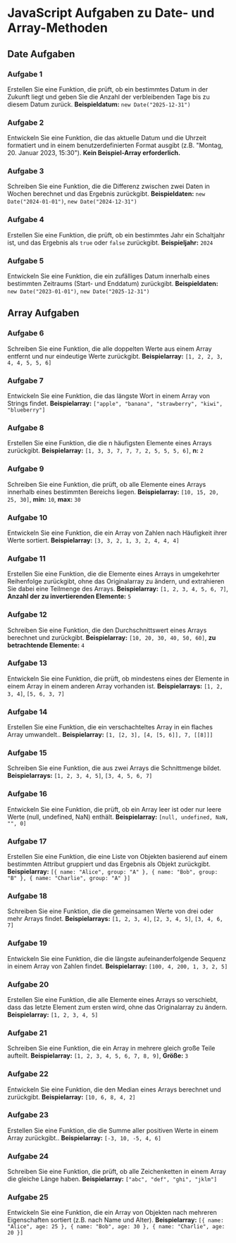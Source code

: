 # JavaScript Aufgaben zu Date- und Array-Methoden

## Date Aufgaben

### Aufgabe 1
Erstellen Sie eine Funktion, die prüft, ob ein bestimmtes Datum in der Zukunft liegt und geben Sie die Anzahl der verbleibenden Tage bis zu diesem Datum zurück.
**Beispieldatum:** `new Date("2025-12-31")`

### Aufgabe 2
Entwickeln Sie eine Funktion, die das aktuelle Datum und die Uhrzeit formatiert und in einem benutzerdefinierten Format ausgibt (z.B. "Montag, 20. Januar 2023, 15:30").
**Kein Beispiel-Array erforderlich.**

### Aufgabe 3
Schreiben Sie eine Funktion, die die Differenz zwischen zwei Daten in Wochen berechnet und das Ergebnis zurückgibt.
**Beispieldaten:** `new Date("2024-01-01")`, `new Date("2024-12-31")`

### Aufgabe 4
Erstellen Sie eine Funktion, die prüft, ob ein bestimmtes Jahr ein Schaltjahr ist, und das Ergebnis als `true` oder `false` zurückgibt.
**Beispieljahr:** `2024`

### Aufgabe 5
Entwickeln Sie eine Funktion, die ein zufälliges Datum innerhalb eines bestimmten Zeitraums (Start- und Enddatum) zurückgibt.
**Beispieldaten:** `new Date("2023-01-01")`, `new Date("2025-12-31")`

## Array Aufgaben

### Aufgabe 6
Schreiben Sie eine Funktion, die alle doppelten Werte aus einem Array entfernt und nur eindeutige Werte zurückgibt.
**Beispielarray:** `[1, 2, 2, 3, 4, 4, 5, 5, 6]`

### Aufgabe 7
Entwickeln Sie eine Funktion, die das längste Wort in einem Array von Strings findet.
**Beispielarray:** `["apple", "banana", "strawberry", "kiwi", "blueberry"]`

### Aufgabe 8
Erstellen Sie eine Funktion, die die n häufigsten Elemente eines Arrays zurückgibt.
**Beispielarray:** `[1, 3, 3, 7, 7, 7, 2, 5, 5, 5, 6]`, **n:** `2`

### Aufgabe 9
Schreiben Sie eine Funktion, die prüft, ob alle Elemente eines Arrays innerhalb eines bestimmten Bereichs liegen.
**Beispielarray:** `[10, 15, 20, 25, 30]`, **min:** `10`, **max:** `30`

### Aufgabe 10
Entwickeln Sie eine Funktion, die ein Array von Zahlen nach Häufigkeit ihrer Werte sortiert.
**Beispielarray:** `[3, 3, 2, 1, 3, 2, 4, 4, 4]`

### Aufgabe 11
Erstellen Sie eine Funktion, die die Elemente eines Arrays in umgekehrter Reihenfolge zurückgibt, ohne das Originalarray zu ändern, und extrahieren Sie dabei eine Teilmenge des Arrays.
**Beispielarray:** `[1, 2, 3, 4, 5, 6, 7]`, **Anzahl der zu invertierenden Elemente:** `5`

### Aufgabe 12
Schreiben Sie eine Funktion, die den Durchschnittswert eines Arrays berechnet und zurückgibt.
**Beispielarray:** `[10, 20, 30, 40, 50, 60]`, **zu betrachtende Elemente:** `4`

### Aufgabe 13
Entwickeln Sie eine Funktion, die prüft, ob mindestens eines der Elemente in einem Array in einem anderen Array vorhanden ist.
**Beispielarrays:** `[1, 2, 3, 4]`, `[5, 6, 3, 7]`

### Aufgabe 14
Erstellen Sie eine Funktion, die ein verschachteltes Array in ein flaches Array umwandelt..
**Beispielarray:** `[1, [2, 3], [4, [5, 6]], 7, [[8]]]`

### Aufgabe 15
Schreiben Sie eine Funktion, die aus zwei Arrays die Schnittmenge bildet.
**Beispielarrays:** `[1, 2, 3, 4, 5]`, `[3, 4, 5, 6, 7]`

### Aufgabe 16
Entwickeln Sie eine Funktion, die prüft, ob ein Array leer ist oder nur leere Werte (null, undefined, NaN) enthält.
**Beispielarray:** `[null, undefined, NaN, "", 0]`

### Aufgabe 17
Erstellen Sie eine Funktion, die eine Liste von Objekten basierend auf einem bestimmten Attribut gruppiert und das Ergebnis als Objekt zurückgibt.
**Beispielarray:** `[{ name: "Alice", group: "A" }, { name: "Bob", group: "B" }, { name: "Charlie", group: "A" }]`

### Aufgabe 18
Schreiben Sie eine Funktion, die die gemeinsamen Werte von drei oder mehr Arrays findet.
**Beispielarrays:** `[1, 2, 3, 4]`, `[2, 3, 4, 5]`, `[3, 4, 6, 7]`

### Aufgabe 19
Entwickeln Sie eine Funktion, die die längste aufeinanderfolgende Sequenz in einem Array von Zahlen findet.
**Beispielarray:** `[100, 4, 200, 1, 3, 2, 5]`

### Aufgabe 20
Erstellen Sie eine Funktion, die alle Elemente eines Arrays so verschiebt, dass das letzte Element zum ersten wird, ohne das Originalarray zu ändern.
**Beispielarray:** `[1, 2, 3, 4, 5]`

### Aufgabe 21
Schreiben Sie eine Funktion, die ein Array in mehrere gleich große Teile aufteilt.
**Beispielarray:** `[1, 2, 3, 4, 5, 6, 7, 8, 9]`, **Größe:** `3`

### Aufgabe 22
Entwickeln Sie eine Funktion, die den Median eines Arrays berechnet und zurückgibt.
**Beispielarray:** `[10, 6, 8, 4, 2]`

### Aufgabe 23
Erstellen Sie eine Funktion, die die Summe aller positiven Werte in einem Array zurückgibt..
**Beispielarray:** `[-3, 10, -5, 4, 6]`

### Aufgabe 24
Schreiben Sie eine Funktion, die prüft, ob alle Zeichenketten in einem Array die gleiche Länge haben.
**Beispielarray:** `["abc", "def", "ghi", "jklm"]`

### Aufgabe 25
Entwickeln Sie eine Funktion, die ein Array von Objekten nach mehreren Eigenschaften sortiert (z.B. nach Name und Alter).
**Beispielarray:** `[{ name: "Alice", age: 25 }, { name: "Bob", age: 30 }, { name: "Charlie", age: 20 }]`
